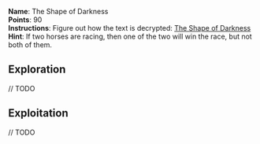 **Name**: The Shape of Darkness  
**Points**: 90  
**Instructions**: Figure out how the text is decrypted: [The Shape of Darkness](https://challenges.runesec.com/static/c197408a4cbfc21ef1a29ff585046447/the_shape_of_darkness)  
**Hint**: If two horses are racing, then one of the two will win the race, but not both of them.  

## Exploration
// TODO  

## Exploitation
// TODO